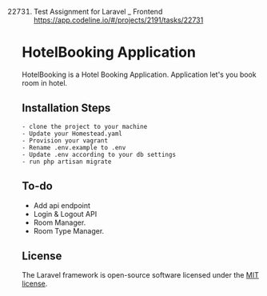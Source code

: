 22731. Test Assignment for Laravel _ Frontend 
https://app.codeline.io/#/projects/2191/tasks/22731

# HotelBooking Application

HotelBooking is a Hotel Booking Application. Application let's you book room in hotel.

## Installation Steps
```
- clone the project to your machine
- Update your Homestead.yaml
- Provision your vagrant
- Rename .env.example to .env 
- Update .env according to your db settings
- run php artisan migrate
```

## To-do
- Add api endpoint
- Login & Logout API
- Room Manager.
- Room Type Manager.

## License

The Laravel framework is open-source software licensed under the [MIT license](https://opensource.org/licenses/MIT).
